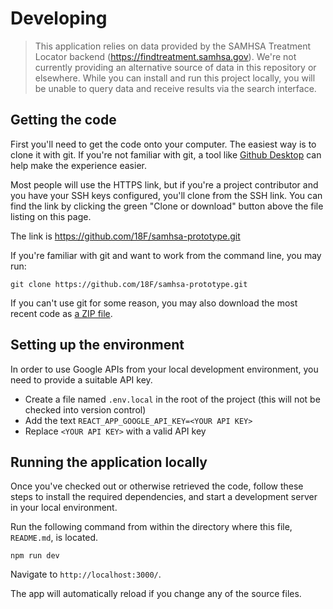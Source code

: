 # Developing

> This application relies on data provided by the SAMHSA Treatment Locator backend (https://findtreatment.samhsa.gov). We're not currently providing an alternative source of data in this repository or elsewhere.
While you can install and run this project locally, you will be unable to query data and receive results via the search interface.

## Getting the code

First you'll need to get the code onto your computer. The easiest way is to
clone it with git. If you're not familiar with git, a tool like
[Github Desktop](https://desktop.github.com/) can help make the experience
easier.

Most people will use the HTTPS link, but if you're a project contributor and
you have your SSH keys configured, you'll clone from the SSH link. You can
find the link by clicking the green "Clone or download" button above the file
listing on this page.

The link is https://github.com/18F/samhsa-prototype.git

If you're familiar with git and want to work from the command line, you
may run:

```shell
git clone https://github.com/18F/samhsa-prototype.git
```

If you can't use git for some reason, you may also download the most recent
code as [a ZIP file](https://github.com/18F/samhsa-prototype/archive/master.zip).

## Setting up the environment

In order to use Google APIs from your local development environment, you need to provide a suitable API key.
- Create a file named `.env.local` in the root of the project (this will not be checked into version control)
- Add the text `REACT_APP_GOOGLE_API_KEY=<YOUR API KEY>`
- Replace `<YOUR API KEY>` with a valid API key

## Running the application locally

Once you've checked out or otherwise retrieved the code, follow these steps to install the required dependencies, and start a development server in your local environment.

Run the following command from within the directory where this file, `README.md`, is located.

```
npm run dev
```

Navigate to `http://localhost:3000/`.

The app will automatically reload if you change any of the source files.

